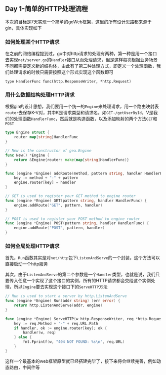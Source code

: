 ## Day 1-简单的HTTP处理流程

本次的目标是7天实现一个简单的goWeb框架，这里的所有设计思路都来源于gin，具体实现如下

### 如何处理某个HTTP请求

在之前的网络编程提到过，go中对http请求的处理有两种，第一种是用一个接口去实现`net/server.go`的`Handler`接口从而处理请求，但是这样每次根据业务场景不同都需要定义新的结构体，由此有了第二种处理方式，即定义一个处理函数，我们处理请求的时候只需要按照这个形式实现这个函数即可

```
type HandlerFunc func(http.ResponseWriter, *http.Request)
```

### 用什么数据结构处理HTTP请求

根据gin的设计思想，我们要用一个统一的`Engine`来处理请求，用一个路由映射表`router`去保存K-V对，其中K是请求类型和请求名，如`GET-/getUserById`，V是我们的处理函数`HandlerFunc`，然后就是构造函数，以及添加映射的两个方法`GET`和`POST`

```go
type Engine struct {
	router map[string]HandlerFunc
}

// New is the constructor of gea.Engine
func New() *Engine {
	return &Engine{router: make(map[string]HandlerFunc)}
}

func (engine *Engine) addRoute(method, pattern string, handler HandlerFunc) {
	key := method + "-" + pattern
	engine.router[key] = handler
}

// GET is used to register your GET method to engine router
func (engine *Engine) GET(pattern string, handler HandlerFunc) {
	engine.addRoute("GET", pattern, handler)
}

// POST is used to register your POST method to engine router
func (engine *Engine) POST(pattern string, handler HandlerFunc) {
	engine.addRoute("POST", pattern, handler)
}
```

### 如何全局处理HTTP请求

首先，`Run`函数其实是对`net/http`包下`ListenAndServe`的一个封装，这个方法可以直接启动一个http服务

其次，由于`ListenAndServe`的第二个参数是一个`Handler`类型，也就是说，我们只要传入任意一个实现了这个接口的实例，所有的HTTP请求都会交给这个实例处理，所以`Engine`要去实现这个接口下的`ServeHTTP`方法

```go
// Run is used to start a server by http.ListenAndServe
func (engine *Engine) Run(addr string) (err error) {
	return http.ListenAndServe(addr, engine)
}

func (engine *Engine) ServeHTTP(w http.ResponseWriter, req *http.Request) {
	key := req.Method + "-" + req.URL.Path
	if handler, ok := engine.router[key]; ok {
		handler(w, req)
	} else {
		fmt.Fprintf(w, "404 NOT FOUND: %s\n", req.URL)
	}
}
```

这样一个最基本的web框架原型就已经搭建完毕了，接下来将会继续完善，例如动态路由，中间件等